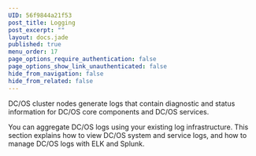 ```yaml
---
UID: 56f9844a21f53
post_title: Logging
post_excerpt: ""
layout: docs.jade
published: true
menu_order: 17
page_options_require_authentication: false
page_options_show_link_unauthenticated: false
hide_from_navigation: false
hide_from_related: false
---
```

DC/OS cluster nodes generate logs that contain diagnostic and status information for DC/OS core components and DC/OS services.

You can aggregate DC/OS logs using your existing log infrastructure. This section explains how to view DC/OS system and service logs, and how to manage DC/OS logs with ELK and Splunk.
